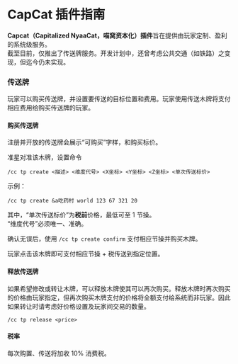 
# CapCat 插件指南

**Capcat（Capitalized NyaaCat，喵窝资本化）插件**旨在提供由玩家定制、盈利的系统级服务。  
截至目前，仅推出了传送牌服务。开发计划中，还曾考虑公共交通（如铁路）之变现，但迄今仍未实现。

### 传送牌

玩家可以购买传送牌，并设置要传送的目标位置和费用。玩家使用传送木牌将支付相应费用给购买传送牌的玩家。

#### 购买传送牌

注册并开放的传送牌会展示“可购买”字样，和购买标价。

准星对准该木牌，设置命令

```
/cc tp create <描述> <维度代号> <X坐标> <Y坐标> <Z坐标> <单次传送标价>
```

示例：

```
/cc tp create &a吃药村 world 123 67 321 20
```

其中，“单次传送标价”为**税前**价格，最低可至 1 节操。  
“维度代号”必须唯一、准确。

确认无误后，使用  `/cc tp create confirm`  支付相应节操并购买木牌。

玩家点击该木牌即可支付相应节操 + 税传送到指定位置。

#### 释放传送牌

如果希望修改或转让木牌，可以释放木牌使其可以再次购买。释放木牌时再次购买的价格由玩家指定，但再次购买木牌支付的价格将全额支付给系统而非玩家。因此如果转让时请考虑好价格设置及玩家间交易的数量。

```
/cc tp release <price>
```

#### 税率

每次购置、传送将加收 10% 消费税。
